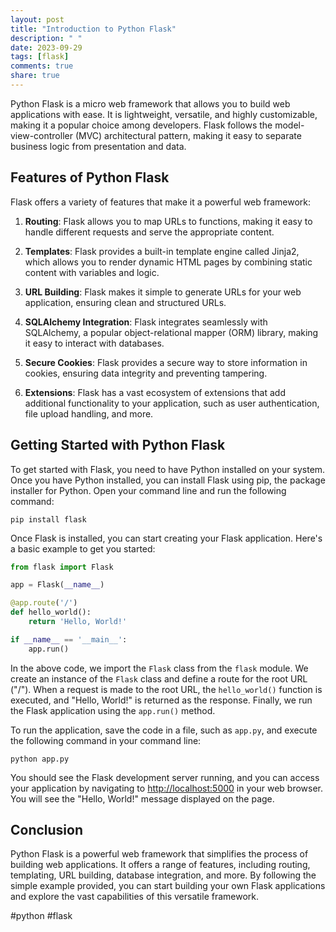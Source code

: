 ```yaml
---
layout: post
title: "Introduction to Python Flask"
description: " "
date: 2023-09-29
tags: [flask]
comments: true
share: true
---
```


Python Flask is a micro web framework that allows you to build web applications with ease. It is lightweight, versatile, and highly customizable, making it a popular choice among developers. Flask follows the model-view-controller (MVC) architectural pattern, making it easy to separate business logic from presentation and data.

## Features of Python Flask

Flask offers a variety of features that make it a powerful web framework:

1. **Routing**: Flask allows you to map URLs to functions, making it easy to handle different requests and serve the appropriate content.

2. **Templates**: Flask provides a built-in template engine called Jinja2, which allows you to render dynamic HTML pages by combining static content with variables and logic.

3. **URL Building**: Flask makes it simple to generate URLs for your web application, ensuring clean and structured URLs.

4. **SQLAlchemy Integration**: Flask integrates seamlessly with SQLAlchemy, a popular object-relational mapper (ORM) library, making it easy to interact with databases.

5. **Secure Cookies**: Flask provides a secure way to store information in cookies, ensuring data integrity and preventing tampering.

6. **Extensions**: Flask has a vast ecosystem of extensions that add additional functionality to your application, such as user authentication, file upload handling, and more.

## Getting Started with Python Flask

To get started with Flask, you need to have Python installed on your system. Once you have Python installed, you can install Flask using pip, the package installer for Python. Open your command line and run the following command:

```shell
pip install flask
```

Once Flask is installed, you can start creating your Flask application. Here's a basic example to get you started:

```python
from flask import Flask

app = Flask(__name__)

@app.route('/')
def hello_world():
    return 'Hello, World!'

if __name__ == '__main__':
    app.run()
```

In the above code, we import the `Flask` class from the `flask` module. We create an instance of the `Flask` class and define a route for the root URL ("/"). When a request is made to the root URL, the `hello_world()` function is executed, and "Hello, World!" is returned as the response. Finally, we run the Flask application using the `app.run()` method.

To run the application, save the code in a file, such as `app.py`, and execute the following command in your command line:

```shell
python app.py
```

You should see the Flask development server running, and you can access your application by navigating to [http://localhost:5000](http://localhost:5000) in your web browser. You will see the "Hello, World!" message displayed on the page.

## Conclusion

Python Flask is a powerful web framework that simplifies the process of building web applications. It offers a range of features, including routing, templating, URL building, database integration, and more. By following the simple example provided, you can start building your own Flask applications and explore the vast capabilities of this versatile framework.

#python #flask